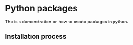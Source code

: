 # Python packages 

The is a demonstration on how to create packages in python.

## Installation process

